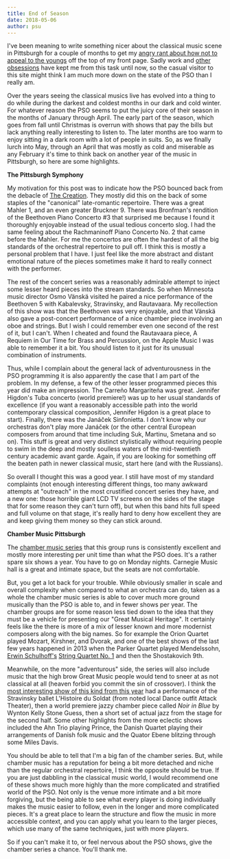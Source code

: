 ```yaml
---
title: End of Season
date: 2018-05-06
author: psu
---
```


I've been meaning to write something nicer about the classical music scene in Pittsburgh for a couple of months to get my <a href="/when-the-pso-makes-me-sad.html">angry rant about how not to appeal to the youngs</a> off the top of my front page. Sadly work and <a href="/reading-physics.html">other obsessions</a> have kept me from this task until now, so the casual visitor to this site might think I am much more down on the state of the PSO than I really am.

Over the years seeing the classical musics live has evolved into a thing to do while during the darkest and coldest months in our dark and cold winter. For whatever reason the PSO seems to put the juicy core of their season in the months of January through April. The early part of the season, which goes from fall until Christmas is overrun with shows that pay the bills but lack anything really interesting to listen to. The later months are too warm to enjoy sitting in a dark room with a lot of people in suits. So, as we finally lurch into May, through an April that was mostly as cold and miserable as any February it's time to think back on another year of the music in Pittsburgh, so here are some highlights.

**The Pittsburgh Symphony**

My motivation for this post was to indicate how the PSO bounced back from the debacle of <a href="/when-the-pso-makes-me-sad.html">The Creation</a>. They mostly did this on the back of some staples of the "canonical" late-romantic repertoire. There was a great Mahler 1, and an even greater Bruckner 9. There was Bronfman's rendition of the Beethoven Piano Concerto #3 that surprised me because I found it thoroughly enjoyable instead of the usual tedious concerto slog. I had the same feeling about the Rachmaninoff Piano Concerto No. 2 that came before the Mahler. For me the concertos are often the hardest of all the big standards of the orchestral repertoire to pull off. I think this is mostly a personal problem that I have. I just feel like the more abstract and distant emotional nature of the pieces sometimes make it hard to really connect with the performer.

The rest of the concert series was a reasonably admirable attempt to inject some lesser heard pieces into the stream standards. So when Minnesota music director Osmo Vänskä visited he paired a nice performance of the Beethoven 5 with Kabalevsky, Stravinsky, and Rautavaara. My recollection of this show was that the Beethoven was very enjoyable, and that Vänskä also gave a post-concert performance of a nice chamber piece involving an oboe and strings. But I wish I could remember even one second of the rest of it, but I can't. When I cheated and found the Rautavaara piece, A Requiem in Our Time for Brass and Percussion, on the Apple Music I was able to remember it a bit. You should listen to it just for its unusual combination of instruments. 

Thus, while I complain about the general lack of adventurousness in the PSO programming it is also apparently the case that I am part of the problem. In my defense, a few of the other lesser programmed pieces this year did make an impression. The Carreño Margariteña was great. Jennifer Higdon's Tuba concerto (world premiere!) was up to her usual standards of excellence (if you want a reasonably accessible path into the world contemporary classical composition, Jennifer Higdon is a great place to start). Finally, there was the Janáček Sinfonietta. I don't know why our orchestras don't play more Janáček (or the other central European composers from around that time including Suk, Martinu, Smetana and so on). This stuff is great and very distinct stylistically without requiring people to swim in the deep and mostly soulless waters of the mid-twentieth century academic avant garde. Again, if you are looking for something off the beaten path in newer classical music, start here (and with the Russians).

So overall I thought this was a good year. I still have most of my standard complaints (not enough interesting different things, too many awkward attempts at "outreach" in the most crustified concert series they have, and a new one: those horrible giant LCD TV screens on the sides of the stage that for some reason they can't turn off), but when this band hits full speed and full volume on that stage, it's really hard to deny how excellent they are and keep giving them money so they can stick around.

**Chamber Music Pittsburgh**

The <a href="http://www.chambermusicpittsburgh.org/our-concerts">chamber music series</a> that this group runs is consistently excellent and mostly more interesting per unit time than what the PSO does. It's a rather spare six shows a year. You have to go on Monday nights. Carnegie Music hall is a great and intimate space, but the seats are not comfortable. 

But, you get a lot back for your trouble. While obviously smaller in scale and overall complexity when compared to what an orchestra can do, taken as a whole the chamber music series is able to cover much more ground musically than the PSO is able to, and in fewer shows per year. The chamber groups are for some reason less tied down to the idea that they must be a vehicle for presenting our "Great Musical Heritage". It certainly feels like the there is more of a mix of lesser known and more modernist composers along with the big names. So for example the Orion Quartet played Mozart, Kirshner, and Dvorak, and one of the best shows of the last few years happened in 2013 when the Parker Quartet played Mendelssohn, <a href="https://en.wikipedia.org/wiki/Erwin_Schulhoff">Erwin Schulhoff's</a> <a href="https://www.youtube.com/watch?v=UcxafJPjvnI">String Quartet No. 1</a> and then the Shostakovich 9th. 

Meanwhile, on the more "adventurous" side, the series will also include music that the high brow Great Music people would tend to sneer at as not classical at all (heaven forbid you commit the sin of crossover). I think the <a href="http://chambermusicpittsburgh.org/our-concerts/series/subscription-series/classical-sean-jones-and-friends">most interesting show of this kind from this year</a> had a performance of the Stravinsky ballet L'Histoire du Soldat (from noted local Dance outfit Attack Theater), then a world premiere jazzy chamber piece called *Noir in Blue* by Wynton Kelly Stone Guess, then a short set of actual jazz from the stage for the second half. Some other highlights from the more eclectic shows included the Ahn Trio playing Prince, the Danish Quartet playing their arrangements of Danish folk music and the Quator Ebene blitzing through some Miles Davis.

You should be able to tell that I'm a big fan of the chamber series. But, while chamber music has a reputation for being a bit more detached and niche than the regular orchestral repertoire, I think the opposite should be true. If you are just dabbling in the classical music world, I would recommend one of these shows much more highly than the more complicated and stratified world of the PSO. Not only is the venue more intimate and a bit more forgiving, but the being able to see what every player is doing individually makes the music easier to follow, even in the longer and more complicated pieces. It's a great place to learn the structure and flow the music in more accessible context, and you can apply what you learn to the larger pieces, which use many of the same techniques, just with more players.

So if you can't make it to, or feel nervous about the PSO shows, give the chamber series a chance. You'll thank me.


